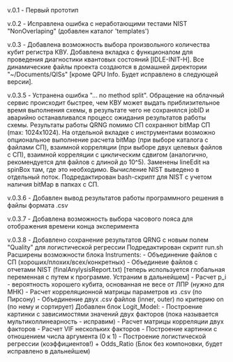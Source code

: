 v.0.1 - Первый прототип

v.0.2 - Исправлена ошибка с неработающими тестами NIST "NonOverlaping" (добавлен каталог 'templates')

v.0.3 - Добавлена возможность выбора произвольного количества кубит регистра КВУ.
		Добавлена вкладка с функционалом для проведения диагностики квантовых состояний [IDLE-INIT-H].
		Все динамические файлы проекта создаются в домашней директории "~/Documents/QISs"
			[кроме QPU Info. Будет исправлено в следующей версии].

v.0.3.5 - Устранена ошибка "... no method split". Обращение на облачный сервис происходит быстрее,
	чем КВУ может выдать приблизительное время выполнения схемы, в результате чего не сохранялся
	jobID и аварийно останавливался процесс ожидания результатов работы схемы.
		 Результаты работы QRNG помимо СП сохраняют bitMap СП (max: 1024x1024).
		 На отдельной вкладке с инструментами возможно опциональное выполнение расчета bitMap
		 (при выборе каталога с файлами СП), взаимной корреляции (при выборе двух целевых файлов с СП),
		 взаимной корреляции с циклическим сдвигом (аналогично, рекомендуется для файлов с длиной до 10^5).
		 Заменены lineEdit на spinBox там, где это необходимо.
		 Вычисление NIST выведено в отдельный поток.
		 Подредактирован bash-скрипт для NIST с учетом наличия bitMap в папках с СП.

v.0.3.6 - Добавлен вывод результатов работы программного решения в файлы формата .csv

v.0.3.7 - Добавлена возможность выбора часового пояса для отображения времени конца эксперимента

v.0.3.8 - Добавлено сохранение результатов QRNG с новым полем "Quality" для логистической регрессии
		Подредактирован скрипт run.sh
		Расширены возможности блока Instruments:
			- Объединение файлов с СП (хороших/плохих/всех/конкретных)
			- Объединеие файлов с отчетами NIST (finalAnylysisReport.txt)
				[теперь используется глобальная переменная с путем к программе. Устраним в дальнейшем]
			- Расчет p_i - вероятность хорошего кубита, основанная не весе от ЛПР
				(нужно для МНК)
			- Расчет корреляционной матрицы параметров из .csv (по Пирсону)
			- Объединение двух .csv файлов (inner, outer)
				по критерию on (по нему и сортирует)
Добавлен блок Logit_Model:
			- Построение картинки с зависимостями значений двух факторов
				(пока называется мультиколлинеарность - исправим)
			- Расчет матрицы корреляции двух факторов
			- Расчет VIF нескольких факторов
			- Построение картинки с отношением числа аргумента (0 к 1)
			- Построение логистической регрессии (коэффициентов!) + Odds_Ratio
(Блок без компоновки, будет исправлено в дальнейшем)
